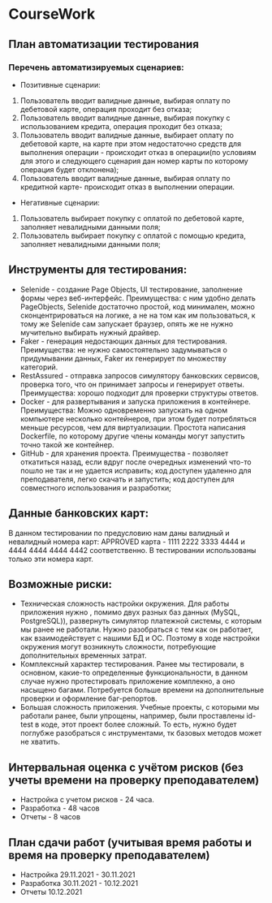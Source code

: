 # CourseWork
## План автоматизации тестирования

### Перечень автоматизируемых сценариев:

* Позитивные сценарии:

1. Пользователь вводит валидные данные, выбирая оплату по дебетовой карте, операция проходит без отказа;
2. Пользователь вводит валидные данные, выбирая покупку с использованием кредита, операция проходит без отказа;
3. Пользователь вводит валидные данные, выбирает оплату по дебетовой карте, на карте при этом недостаточно средств для выполнения операции - происходит отказ в операции(по условиям для этого и следующего сценария дан номер карты по которому операция будет отклонена);
4. Пользователь вводит валидные данные, выбирая оплату по кредитной карте- происходит отказ в выполнении операции.

* Негативные сценарии:

1. Пользователь выбирает покупку с оплатой по дебетовой карте, заполняет невалидными данными поля;
2. Пользователь выбирает покупку с оплатой с помощью кредита, заполняет невалидными данными поля;


## Инструменты для тестирования:
* Selenide - создание Page Objects, UI тестирование, заполнение формы через веб-интерфейс. Преимущества: с ним удобно делать PageObjects, Selenide достаточно простой, код минимален, можно сконцентрироваться на логике, а не на том как им пользоваться, к тому же Selenide сам запускает браузер, опять же не нужно мучительно выбирать нужный драйвер.
* Faker - генерация недостающих данных для тестирования. Преимущества: не нужно самостоятельно задумываться о придумывании данных, Faker их генерирует по множеству категорий.
* RestAssured - отправка запросов симулятору банковских сервисов, проверка того, что он принимает запросы и генерирует ответы. Преимущества: хорошо подходит для проверки структуры ответов.
* Docker - для развертывания и запуска приложения в контейнере. Преимущества: Можно одновременно запускать на одном компьютере несколько контейнеров, при этом будет потребляться меньше ресурсов, чем для виртуализации. Простота написания Dockerfile, по которому другие члены команды могут запустить точно такой же контейнер.
* GitHub - для хранения проекта. Преимущества - позволяет откатиться назад, если вдруг после очередных изменений что-то пошло не так и не удается исправить; код доступен удаленно для преподавателя, легко скачать и запустить; код доступен для совместного использования и разработки;

## Данные банковских карт:
В данном тестировании по предусловию нам даны валидный и невалидный номера карт: APPROVED карта - 1111 2222 3333 4444 и 4444 4444 4444 4442 соответственно. В тестировании использованы только эти номера карт.

## Возможные риски:
* Техническая сложность настройки окружения. Для работы приложения нужно , помимо двух разных баз данных (MySQL, PostgreSQL)), развернуть симулятор платежной системы, с которым мы ранее не работали. Нужно разобраться с тем как он работает, как взаимодействует с нашими БД и ОС. Поэтому в ходе настройки окружения могут возникнуть сложности, потребующие дополнительных временных затрат.
* Комплексный характер тестирования. Ранее мы тестировали, в основном, какие-то определенные функциональности, в данном случае нужно протестировать приложение комплекно, а оно насыщено багами. Потребуется больше времени на дополнительные проверки и оформление баг-репортов.
* Большая сложность приложения. Учебные проекты, с которыми мы работали ранее, были упрощены, например, были проставлены id-test в коде, этот проект более сложный. То есть, нужно будет поглубже разобраться с инструментами, тк базовых методов может не хватить.

## Интервальная оценка с учётом рисков (без учеты времени на проверку преподавателем)
* Настройка с учетом рисков - 24 часа.
* Разработка - 48 часов
* Отчеты - 8 часов
## План сдачи работ (учитывая время работы и время на проверку преподавателем)
* Настройка 29.11.2021 - 30.11.2021
* Разработка 30.11.2021 - 10.12.2021
* Отчеты 10.12.2021
